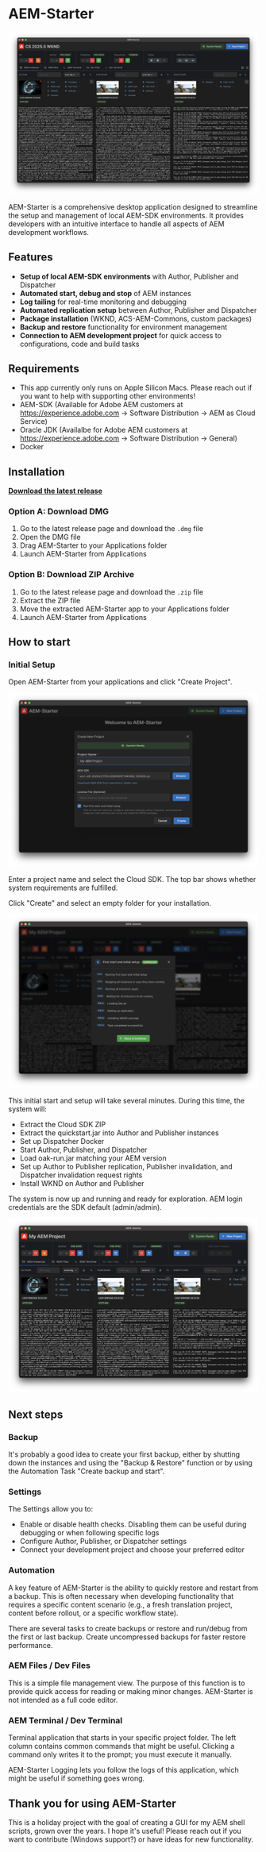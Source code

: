 # AEM-Starter

![AEM-Starter Application](doc/screenshots/aem-starter-main.png)

AEM-Starter is a comprehensive desktop application designed to streamline the setup and management of local AEM-SDK environments. It provides developers with an intuitive interface to handle all aspects of AEM development workflows.

## Features

- **Setup of local AEM-SDK environments** with Author, Publisher and Dispatcher
- **Automated start, debug and stop** of AEM instances
- **Log tailing** for real-time monitoring and debugging
- **Automated replication setup** between Author, Publisher and Dispatcher
- **Package installation** (WKND, ACS-AEM-Commons, custom packages)
- **Backup and restore** functionality for environment management
- **Connection to AEM development project** for quick access to configurations, code and build tasks

## Requirements

- This app currently only runs on Apple Silicon Macs. Please reach out if you want to help with supporting other environments!
- AEM-SDK (Available for Adobe AEM customers at https://experience.adobe.com -> Software Distribution -> AEM as Cloud Service)
- Oracle JDK (Availalbe for Adobe AEM customers at https://experience.adobe.com -> Software Distribution -> General)
- Docker

## Installation

**[Download the latest release](https://github.com/dfoerderreuther/aemstarter/releases/latest)**

### Option A: Download DMG
1. Go to the latest release page and download the `.dmg` file
2. Open the DMG file
3. Drag AEM-Starter to your Applications folder
4. Launch AEM-Starter from Applications

### Option B: Download ZIP Archive
1. Go to the latest release page and download the `.zip` file
2. Extract the ZIP file
3. Move the extracted AEM-Starter app to your Applications folder
4. Launch AEM-Starter from Applications


## How to start

### Initial Setup

Open AEM-Starter from your applications and click "Create Project". 

![Create Project](doc/screenshots/howtostart1.png)

Enter a project name and select the Cloud SDK. The top bar shows whether system requirements are fulfilled.

Click "Create" and select an empty folder for your installation. 

![Initial run and setup](doc/screenshots/howtostart4.png)

This initial start and setup will take several minutes. During this time, the system will: 
- Extract the Cloud SDK ZIP
- Extract the quickstart.jar into Author and Publisher instances
- Set up Dispatcher Docker
- Start Author, Publisher, and Dispatcher
- Load oak-run.jar matching your AEM version
- Set up Author to Publisher replication, Publisher invalidation, and Dispatcher invalidation request rights
- Install WKND on Author and Publisher

The system is now up and running and ready for exploration. AEM login credentials are the SDK default (admin/admin).

![Up and running](doc/screenshots/howtostart5.png)

## Next steps

### Backup

It's probably a good idea to create your first backup, either by shutting down the instances and using the "Backup & Restore" function or by using the Automation Task "Create backup and start". 

### Settings

The Settings allow you to: 
- Enable or disable health checks. Disabling them can be useful during debugging or when following specific logs
- Configure Author, Publisher, or Dispatcher settings
- Connect your development project and choose your preferred editor

### Automation

A key feature of AEM-Starter is the ability to quickly restore and restart from a backup. This is often necessary when developing functionality that requires a specific content scenario (e.g., a fresh translation project, content before rollout, or a specific workflow state). 

There are several tasks to create backups or restore and run/debug from the first or last backup. Create uncompressed backups for faster restore performance.

### AEM Files / Dev Files

This is a simple file management view. The purpose of this function is to provide quick access for reading or making minor changes. AEM-Starter is not intended as a full code editor.

### AEM Terminal / Dev Terminal

Terminal application that starts in your specific project folder. The left column contains common commands that might be useful. Clicking a command only writes it to the prompt; you must execute it manually.

AEM-Starter Logging lets you follow the logs of this application, which might be useful if something goes wrong.

## Thank you for using AEM-Starter

This is a holiday project with the goal of creating a GUI for my AEM shell scripts, grown over the years. I hope it's useful! Please reach out if you want to contribute (Windows support?) or have ideas for new functionality. 